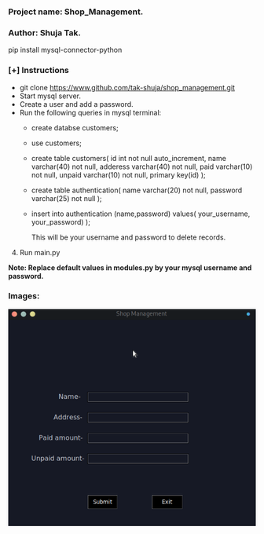 ### Project name: Shop_Management.   
### Author: Shuja Tak.   


pip install mysql-connector-python  

### [+] Instructions

* git clone https://www.github.com/tak-shuja/shop_management.git
* Start mysql server.
* Create a user and add a password.
* Run the following queries in mysql terminal:  
    * create databse customers;
    * use customers;
    * create table customers(
        id int not null auto_increment,
        name varchar(40) not null,
        adderess varchar(40) not null,
        paid varchar(10) not null,
        unpaid varchar(10) not null,
        primary key(id)
        );

    * create table authentication(
        name varchar(20) not null,
        password varchar(25) not null
    );

    * insert into authentication (name,password) values(
        your_username, your_password)
        );

        This will be your username and password to delete records.

4. Run main.py

**Note: Replace default values in modules.py by your mysql username and password.**   


### Images:

![Add Customers](/assets/add_cust.png)

